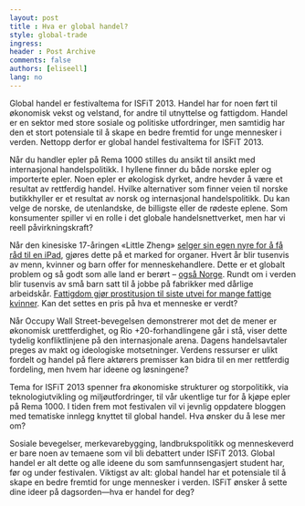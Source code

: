 ```yaml
---
layout: post
title : Hva er global handel?
style: global-trade
ingress: 
header : Post Archive
comments: false
authors: [eliseell]
lang: no
---
```


Global handel er festivaltema for ISFiT 2013. Handel har for noen ført til økonomisk vekst og velstand, for andre til utnyttelse og fattigdom. Handel er en sektor med store sosiale og politiske utfordringer, men samtidig har den et stort potensiale til å skape en bedre fremtid for unge mennesker i verden. Nettopp derfor er global handel festivaltema for ISFiT 2013.


Når du handler epler på Rema 1000 stilles du ansikt til ansikt med internasjonal handelspolitikk. I hyllene finner du både norske epler og importerte epler. Noen epler er økologisk dyrket, andre hevder å være et resultat av rettferdig handel. Hvilke alternativer som finner veien til norske butikkhyller er et resultat av norsk og internasjonal handelspolitikk. Du kan velge de norske, de utenlandske, de billigste eller de rødeste eplene. Som konsumenter spiller vi en rolle i det globale handelsnettverket, men har vi reell påvirkningskraft?


Når den kinesiske 17-åringen «Little Zheng» [selger sin egen nyre for å få råd til en iPad][1], gjøres dette på et marked for organer. Hvert år blir tusenvis av menn, kvinner og barn offer for menneskehandlere. Dette er et globalt problem og så godt som alle land er berørt – [også Norge][2]. Rundt om i verden blir tusenvis av små barn satt til å jobbe på fabrikker med dårlige arbeidskår. [Fattigdom gjør prostitusjon til siste utvei for mange fattige kvinner][3]. Kan det settes en pris på hva et menneske er verdt?


Når Occupy Wall Street-bevegelsen demonstrerer mot det de mener er økonomisk urettferdighet, og Rio +20-forhandlingene går i stå, viser dette tydelig konfliktlinjene på den internasjonale arena. Dagens handelsavtaler preges av makt og ideologiske motsetninger. Verdens ressurser er ulikt fordelt og handel på flere aktørers premisser kan bidra til en mer rettferdig fordeling, men hvem har ideene og løsningene?


Tema for ISFiT 2013 spenner fra økonomiske strukturer og storpolitikk, via teknologiutvikling og miljøutfordringer, til vår ukentlige tur for å kjøpe epler på Rema 1000. I tiden frem mot festivalen vil vi jevnlig oppdatere bloggen med tematiske innlegg knyttet til global handel. Hva ønsker du å lese mer om?


Sosiale bevegelser, merkevarebygging, landbrukspolitikk og menneskeverd er bare noen av temaene som vil bli debattert under ISFiT 2013. Global handel er alt dette og alle ideene du som samfunnsengasjert student har, før og under festivalen. Viktigst av alt: global handel har et potensiale til å skape en bedre fremtid for unge mennesker i verden. ISFiT ønsker å sette dine ideer på dagsorden—hva er handel for deg?



[1]: <http://www.nrk.no/nyheter/1.7659228> "Kinesisk tenåring solgte sin egen nyre for en iPad - Nyheter - NRK Nyheter"
[2]: <http://www.unodc.org/unodc/en/human-trafficking/what-is-human-trafficking.html> "What is Human Trafficing?"
[3]: <http://prosentret.no/selgeren/> "Selgeren | Pro Senteret"
